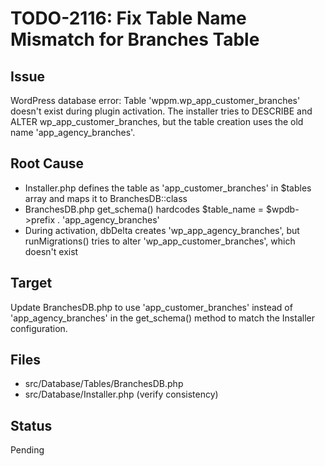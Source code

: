 # TODO-2116: Fix Table Name Mismatch for Branches Table

## Issue
WordPress database error: Table 'wppm.wp_app_customer_branches' doesn't exist during plugin activation. The installer tries to DESCRIBE and ALTER wp_app_customer_branches, but the table creation uses the old name 'app_agency_branches'.

## Root Cause
- Installer.php defines the table as 'app_customer_branches' in $tables array and maps it to BranchesDB::class
- BranchesDB.php get_schema() hardcodes $table_name = $wpdb->prefix . 'app_agency_branches'
- During activation, dbDelta creates 'wp_app_agency_branches', but runMigrations() tries to alter 'wp_app_customer_branches', which doesn't exist

## Target
Update BranchesDB.php to use 'app_customer_branches' instead of 'app_agency_branches' in the get_schema() method to match the Installer configuration.

## Files
- src/Database/Tables/BranchesDB.php
- src/Database/Installer.php (verify consistency)

## Status
Pending
